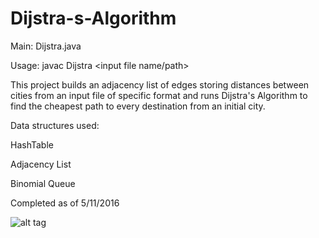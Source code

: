 # Dijstra-s-Algorithm

Main: Dijstra.java

Usage: javac Dijstra <input file name/path>


This project builds an adjacency list of edges storing distances between cities from an input file of specific format and runs Dijstra's Algorithm to find the cheapest path to every destination from an initial city.

Data structures used:

  HashTable
  
  Adjacency List
  
  Binomial Queue


Completed as of 5/11/2016


![alt tag](https://www.cs.usfca.edu/~galles/cs245/dijkstra/fig2.jpg)

